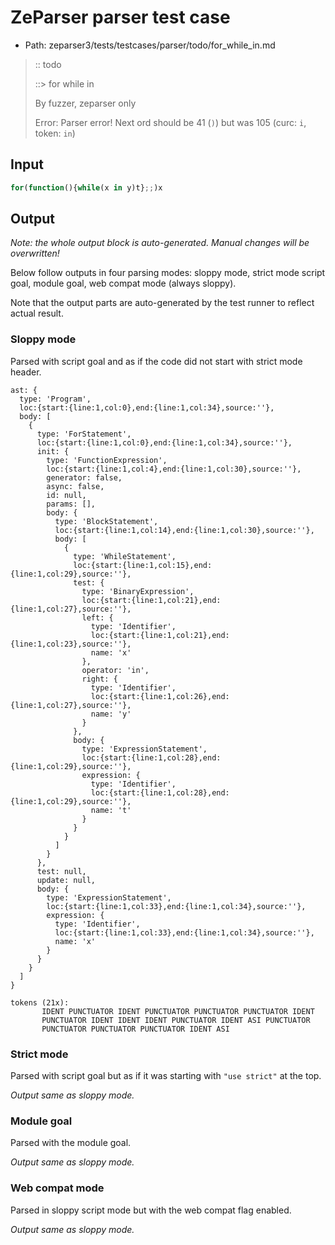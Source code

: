 # ZeParser parser test case

- Path: zeparser3/tests/testcases/parser/todo/for_while_in.md

> :: todo
>
> ::> for while in
>
> By fuzzer, zeparser only
>
> Error: Parser error! Next ord should be 41 (`)`) but was 105 (curc: `i`, token: `in`)

## Input

`````js
for(function(){while(x in y)t};;)x
`````

## Output

_Note: the whole output block is auto-generated. Manual changes will be overwritten!_

Below follow outputs in four parsing modes: sloppy mode, strict mode script goal, module goal, web compat mode (always sloppy).

Note that the output parts are auto-generated by the test runner to reflect actual result.

### Sloppy mode

Parsed with script goal and as if the code did not start with strict mode header.

`````
ast: {
  type: 'Program',
  loc:{start:{line:1,col:0},end:{line:1,col:34},source:''},
  body: [
    {
      type: 'ForStatement',
      loc:{start:{line:1,col:0},end:{line:1,col:34},source:''},
      init: {
        type: 'FunctionExpression',
        loc:{start:{line:1,col:4},end:{line:1,col:30},source:''},
        generator: false,
        async: false,
        id: null,
        params: [],
        body: {
          type: 'BlockStatement',
          loc:{start:{line:1,col:14},end:{line:1,col:30},source:''},
          body: [
            {
              type: 'WhileStatement',
              loc:{start:{line:1,col:15},end:{line:1,col:29},source:''},
              test: {
                type: 'BinaryExpression',
                loc:{start:{line:1,col:21},end:{line:1,col:27},source:''},
                left: {
                  type: 'Identifier',
                  loc:{start:{line:1,col:21},end:{line:1,col:23},source:''},
                  name: 'x'
                },
                operator: 'in',
                right: {
                  type: 'Identifier',
                  loc:{start:{line:1,col:26},end:{line:1,col:27},source:''},
                  name: 'y'
                }
              },
              body: {
                type: 'ExpressionStatement',
                loc:{start:{line:1,col:28},end:{line:1,col:29},source:''},
                expression: {
                  type: 'Identifier',
                  loc:{start:{line:1,col:28},end:{line:1,col:29},source:''},
                  name: 't'
                }
              }
            }
          ]
        }
      },
      test: null,
      update: null,
      body: {
        type: 'ExpressionStatement',
        loc:{start:{line:1,col:33},end:{line:1,col:34},source:''},
        expression: {
          type: 'Identifier',
          loc:{start:{line:1,col:33},end:{line:1,col:34},source:''},
          name: 'x'
        }
      }
    }
  ]
}

tokens (21x):
       IDENT PUNCTUATOR IDENT PUNCTUATOR PUNCTUATOR PUNCTUATOR IDENT
       PUNCTUATOR IDENT IDENT IDENT PUNCTUATOR IDENT ASI PUNCTUATOR
       PUNCTUATOR PUNCTUATOR PUNCTUATOR IDENT ASI
`````

### Strict mode

Parsed with script goal but as if it was starting with `"use strict"` at the top.

_Output same as sloppy mode._

### Module goal

Parsed with the module goal.

_Output same as sloppy mode._

### Web compat mode

Parsed in sloppy script mode but with the web compat flag enabled.

_Output same as sloppy mode._
